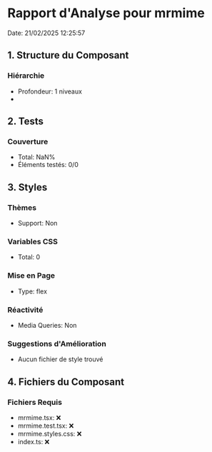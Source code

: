 # Rapport d'Analyse pour mrmime

Date: 21/02/2025 12:25:57

## 1. Structure du Composant

### Hiérarchie

- Profondeur: 1 niveaux
- <string>

## 2. Tests

### Couverture

- Total: NaN%
- Éléments testés: 0/0

## 3. Styles

### Thèmes

- Support: Non

### Variables CSS

- Total: 0

### Mise en Page

- Type: flex

### Réactivité

- Media Queries: Non

### Suggestions d'Amélioration

- Aucun fichier de style trouvé

## 4. Fichiers du Composant

### Fichiers Requis

- mrmime.tsx: ❌
- mrmime.test.tsx: ❌
- mrmime.styles.css: ❌
- index.ts: ❌
